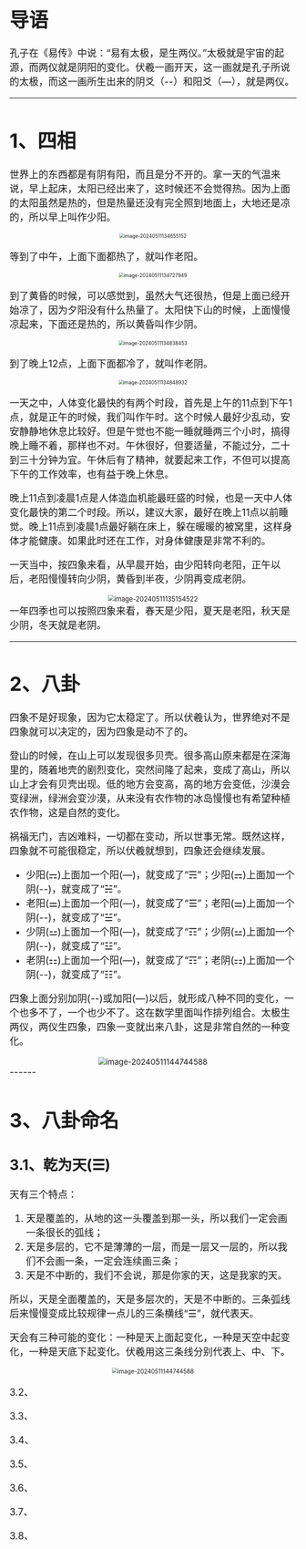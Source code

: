 <span style='font-size:17px'>

# 导语

孔子在《易传》中说：“易有太极，是生两仪。”太极就是宇宙的起源，而两仪就是阴阳的变化。伏羲一画开天，这一画就是孔子所说的太极，而这一画所生出来的阴爻（--）和阳爻（—），就是两仪。

------



# 1、四相

世界上的东西都是有阴有阳，而且是分不开的。拿一天的气温来说，早上起床，太阳已经出来了，这时候还不会觉得热。因为上面的太阳虽然是热的，但是热量还没有完全照到地面上，大地还是凉的，所以早上叫作少阳。

<center>
<img src="https://cdn.jsdelivr.net/gh/xmtxsec/picture/imgl/202405111346192.png" alt="image-20240511134655152" style="zoom: 50%;" />
</center>


等到了中午，上面下面都热了，就叫作老阳。

<center>
<img src="https://cdn.jsdelivr.net/gh/xmtxsec/picture/imgl/202405111347983.png" alt="image-20240511134727949" style="zoom:50%;" />
</center>


到了黄昏的时候，可以感觉到，虽然大气还很热，但是上面已经开始凉了，因为夕阳没有什么热量了。太阳快下山的时候，上面慢慢凉起来，下面还是热的，所以黄昏叫作少阴。

<center>
<img src="https://cdn.jsdelivr.net/gh/xmtxsec/picture/imgl/202405111348487.png" alt="image-20240511134838453" style="zoom:50%;" />
</center>


到了晚上12点，上面下面都冷了，就叫作老阴。

<center>
<img src="https://cdn.jsdelivr.net/gh/xmtxsec/picture/imgl/202405111348966.png" alt="image-20240511134848932" style="zoom:50%;" />
</center>


一天之中，人体变化最快的有两个时段，首先是上午的11点到下午1点，就是正午的时候，我们叫作午时。这个时候人最好少乱动，安安静静地休息比较好。但是午觉也不能一睡就睡两三个小时，搞得晚上睡不着，那样也不对。午休很好，但要适量，不能过分，二十到三十分钟为宜。午休后有了精神，就要起来工作，不但可以提高下午的工作效率，也有益于晚上休息。

晚上11点到凌晨1点是人体造血机能最旺盛的时候，也是一天中人体变化最快的第二个时段。所以，建议大家，最好在晚上11点以前睡觉。晚上11点到凌晨1点最好躺在床上，躲在暖暖的被窝里，这样身体才能健康。如果此时还在工作，对身体健康是非常不利的。



一天当中，按四象来看，从早晨开始，由少阳转向老阳，正午以后，老阳慢慢转向少阴，黄昏到半夜，少阴再变成老阴。

<center>
<img src="https://cdn.jsdelivr.net/gh/xmtxsec/picture/imgl/202405111351562.png" alt="image-20240511135154522" style="zoom: 67%;" />
</center>
一年四季也可以按照四象来看，春天是少阳，夏天是老阳，秋天是少阴，冬天就是老阴。

------



# 2、八卦

四象不是好现象，因为它太稳定了。所以伏羲认为，世界绝对不是四象就可以决定的，因为四象是动不了的。



登山的时候，在山上可以发现很多贝壳。很多高山原来都是在深海里的，随着地壳的剧烈变化，突然间隆了起来，变成了高山，所以山上才会有贝壳出现。低的地方会变高，高的地方会变低，沙漠会变绿洲，绿洲会变沙漠，从来没有农作物的冰岛慢慢也有希望种植农作物，这是自然的变化。



祸福无门，吉凶难料，一切都在变动，所以世事无常。既然这样，四象就不可能很稳定，所以伏羲就想到，四象还会继续发展。

- 少阳(⚎)上面加一个阳(—)，就变成了“☴”；少阳(⚎)上面加一个阴(--)，就变成了“☵”。
- 老阳(⚌)上面加一个阳(—)，就变成了“☰”；老阳(⚌)上面加一个阴(--)，就变成了“☱”。
- 少阴(⚍)上面加一个阳(—)，就变成了“☶”；少阴(⚍)上面加一个阴(--)，就变成了“☳”。
- 老阴(⚏)上面加一个阳(—)，就变成了“☶”；老阴(⚏)上面加一个阴(--)，就变成了“☷”。

四象上面分别加阴(--)或加阳(—)以后，就形成八种不同的变化，一个也多不了，一个也少不了。这在数学里面叫作排列组合。太极生两仪，两仪生四象，四象一变就出来八卦，这是非常自然的一种变化。


<center>
<img src="https://cdn.jsdelivr.net/gh/xmtxsec/picture/imgl/202405111447658.png" alt="image-20240511144744588" style="zoom: 80%;" />
</center>
------



# 3、八卦命名

## 3.1、乾为天(☰)

天有三个特点：

1. 天是覆盖的，从地的这一头覆盖到那一头，所以我们一定会画一条很长的弧线；
2. 天是多层的，它不是薄薄的一层，而是一层又一层的，所以我们不会画一条，一定会连续画三条；
3. 天是不中断的，我们不会说，那是你家的天，这是我家的天。

所以，天是全面覆盖的，天是多层次的，天是不中断的。三条弧线后来慢慢变成比较规律一点儿的三条横线“☰”，就代表天。



天会有三种可能的变化：一种是天上面起变化，一种是天空中起变化，一种是天底下起变化。伏羲用这三条线分别代表上、中、下。

<center>
<img src="https://cdn.jsdelivr.net/gh/xmtxsec/picture/imgl/202405111456691.png" alt="image-20240511144744588" style="zoom: 60%;" />
</center>









3.2、



3.3、



3.4、



3.5、



3.6、



3.7、



3.8、















































































</span>